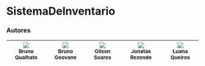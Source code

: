 # SistemaDeInventario




### Autores
| [<img src="https://avatars.githubusercontent.com/brunoqualhato?s=115"><br><sub>Bruno Qualhato</sub>](https://github.com/brunoqualhato) |[<img src="https://avatars.githubusercontent.com/brunogeovane?s=115"><br><sub>Bruno Geovane</sub>](https://github.com/brunogeovane) | [<img src="https://avatars.githubusercontent.com/Gilson060698?s=115"><br><sub>Gilson Soares</sub>](https://github.com/Gilson060698) | [<img src="https://avatars.githubusercontent.com/jonatas-rezende?s=115"><br><sub>Jonatas Rezende</sub>](https://github.com/jonatas-rezende) | [<img src="https://avatars.githubusercontent.com/LuanaQ?s=115"><br><sub>Luana Queiros</sub>](https://github.com/LuanaQ)
|:-:|:-:|:-:|:-:|:-:
